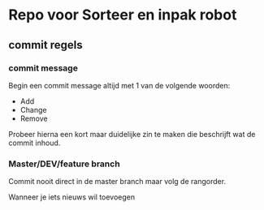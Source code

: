 # Repo voor Sorteer en inpak robot
## commit regels
### commit message
Begin een commit message altijd met 1 van de volgende woorden:
* Add
* Change
* Remove

Probeer hierna een kort maar duidelijke zin te maken die beschrijft wat de commit inhoud.

### Master/DEV/feature branch
Commit nooit direct in de master branch maar volg de rangorder.

Wanneer je iets nieuws wil toevoegen